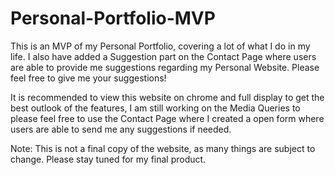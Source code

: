 # Personal-Portfolio-MVP
This is an MVP of my Personal Portfolio, covering a lot of what I do in my life. I also have added a Suggestion part on the Contact Page where users are able to provide me suggestions regarding my Personal Website. Please feel free to give me your suggestions!



It is recommended to view this website on chrome and full display to get the best outlook of the features, I am still working on the Media Queries to please feel free to use the Contact Page where I created a open form where users are able to send me any suggestions if needed. 

Note: This is not a final copy of the website, as many things are subject to change. Please stay tuned for my final product.
